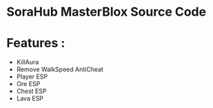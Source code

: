 # SoraHub MasterBlox Source Code
# Features :
- KillAura
- Remove WalkSpeed AntiCheat
- Player ESP
- Ore ESP
- Chest ESP
- Lava ESP
